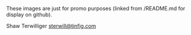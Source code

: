 These images are just for promo purposes (linked from /README.md for display
on github).

Shaw Terwilliger <sterwill@tinfig.com>
